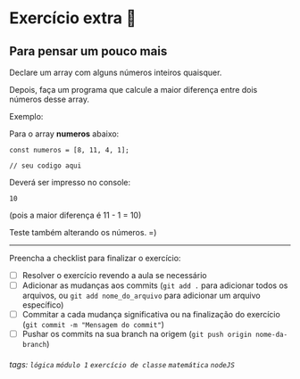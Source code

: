 

# Exercício extra 🌟

## Para pensar um pouco mais

Declare um array com alguns números inteiros quaisquer.

Depois, faça um programa que calcule a maior diferença entre dois números desse array.

Exemplo:

Para o array **numeros** abaixo:
```javascript=
const numeros = [8, 11, 4, 1];

// seu codigo aqui
```
Deverá ser impresso no console:
```
10
```
(pois a maior diferença é 11 - 1 = 10)

Teste também alterando os números. =)

---

Preencha a checklist para finalizar o exercício:

- [ ] Resolver o exercício revendo a aula se necessário
- [ ] Adicionar as mudanças aos commits (`git add .` para adicionar todos os arquivos, ou `git add nome_do_arquivo` para adicionar um arquivo específico)
- [ ] Commitar a cada mudança significativa ou na finalização do exercício (`git commit -m "Mensagem do commit"`)
- [ ] Pushar os commits na sua branch na origem (`git push origin nome-da-branch`)

###### tags: `lógica` `módulo 1` `exercício de classe` `matemática` `nodeJS`
